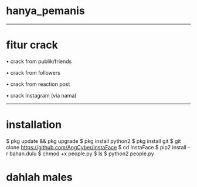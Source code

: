 # hanya_pemanis
_______________
# fitur crack
• crack from publik/friends

• crack from followers

• crack from reaction post

• crack Instagram (via nama)
_______________
# installation
$ pkg update && pkg upgrade 
$ pkg install python2 
$ pkg install git 
$ git clone https://github.com/AngCyber/InstaFace
$ cd InstaFace
$ pip2 install -r bahan.dulu
$ chmod +x people.py
$ ls 
$ python2 people.py
# dahlah males
